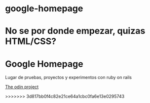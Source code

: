 # google-homepage
No se por donde empezar, quizas HTML/CSS?
=======
<html lang="en">
<head>
    <meta charset="UTF-8">
    <title>google-homepage</title>
</head>
<body>
<h1> Google Homepage</h1>
<p> Lugar de pruebas, proyectos y experimentos con ruby on rails</p>
<p> <a href="http://theodinproject.com">The odin project</a></p>    
</body>
</html>
>>>>>>> 3d817bb0f4c82e21ce64a1cbc0fa6e13e0295743
